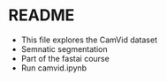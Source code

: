 # README 
- This file explores the CamVid dataset
- Semnatic segmentation
- Part of the fastai course
- Run camvid.ipynb